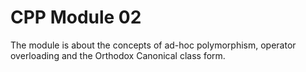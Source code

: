 # CPP Module 02
The  module is about the concepts of ad-hoc polymorphism, operator overloading and the Orthodox Canonical class form.
